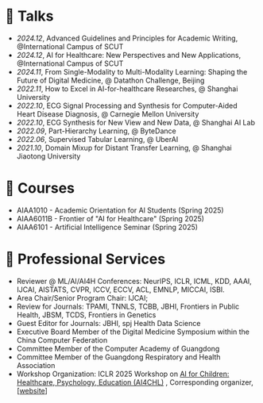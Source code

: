 # 💬 Talks
- *2024.12*, Advanced Guidelines and Principles for Academic Writing, @International Campus of SCUT
- *2024.12*, AI for Healthcare: New Perspectives and New Applications, @International Campus of SCUT
- *2024.11*, From Single-Modality to Multi-Modality Learning: Shaping the Future of Digital Medicine, @ Datathon Challenge, Beijing
- *2022.11*, How to Excel in AI-for-healthcare Researches, @ Shanghai University
- *2022.10*, ECG Signal Processing and Synthesis for Computer-Aided Heart Disease Diagnosis, @ Carnegie Mellon University
- *2022.10*, ECG Synthesis for New View and New Data, @ Shanghai AI Lab 
- *2022.09*, Part-Hierarchy Learning, @ ByteDance
- *2022.06*, Supervised Tabular Learning, @ UberAI
- *2021.10*, Domain Mixup for Distant Transfer Learning, @ Shanghai Jiaotong University

<!--
# 🏫 Teaching
- *Fall 2023*, Frontiers of Medical Artificial Intelligence (lecture slice preparation, teaching assistant)
-->

# 🏫 Courses
- AIAA1010 - Academic Orientation for Al Students (Spring 2025)
- AIAA6011B - Frontier of "AI for Healthcare" (Spring 2025)
- AIAA6101 - Artificial Intelligence Seminar (Spring 2025)
  
# 🔎  Professional Services
- Reviewer @ ML/AI/AI4H Conferences: NeurIPS, ICLR, ICML, KDD, AAAI, IJCAI, AISTATS, CVPR, ICCV, ECCV, ACL, EMNLP, MICCAI, ISBI.
- Area Chair/Senior Program Chair: IJCAI;
- Review for Journals: TPAMI, TNNLS, TCBB, JBHI, Frontiers in Public Health, JBSM, TCDS, Frontiers in Genetics
- Guest Editor for Journals: JBHI, spj Health Data Science
- Executive Board Member of the Digital Medicine Symposium within the China Computer Federation
- Committee Member of the Computer Academy of Guangdong
- Committee Member of the Guangdong Respiratory and Health Association
- Workshop Organization: ICLR 2025 Workshop on [AI for Children: Healthcare, Psychology, Education (AI4CHL)](https://openreview.net/pdf?id=IFnUxdmf7w) , Corresponding organizer, [[website](https://pediamedai.com/ai4chl/)]
<!-- MBE, Journal of Medical Imaging and Health Informatics. -->

<!--
# 🎒 Visiting
- *2021.06 - 2021.09*, Medical Big Data Center, Guangdong Academy of Medical Sciences, had the honor of working with Prof. Huiying Liang, Shuai Huang, and Dantong Li.
-->
